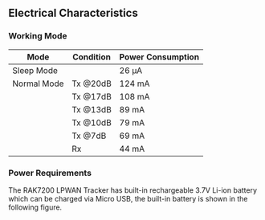 ## Electrical Characteristics

### Working Mode

| Mode        | Condition | Power Consumption |
| ----------- | --------- | ----------------- |
| Sleep Mode  |           | 26 µA             |
| Normal Mode | Tx @20dB  | 124 mA            |
|             | Tx @17dB  | 108 mA            |
|             | Tx @13dB  | 89 mA             |
|             | Tx @10dB  | 79 mA             |
|             | Tx @7dB   | 69 mA             |
|             | Rx        | 44 mA             |


### Power Requirements

The RAK7200 LPWAN Tracker has built-in rechargeable 3.7V Li-ion battery which can be charged via Micro USB, the built-in battery is shown in the following figure.

<rk-img
  src="/assets/images/datasheet/rak7200/built-in-battery.jpg"
  width="50%"
  figure-number="1"
  caption="Built-in Battery in RAK7200 LPWAN Tracker"
/>

